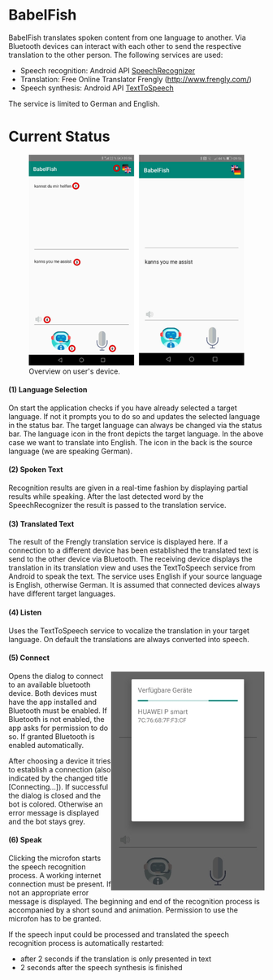 # BabelFish

BabelFish translates spoken content from one language to another. Via Bluetooth devices can interact with each other to send the respective translation to the other person.
The following services are used:

- Speech recognition: Android API [SpeechRecognizer](https://developer.android.com/reference/android/speech/SpeechRecognizer.html)
- Translation: Free Online Translator Frengly (http://www.frengly.com/)
- Speech synthesis: Android API [TextToSpeech](https://developer.android.com/reference/android/speech/tts/TextToSpeech)

The service is limited to German and English. 

# Current Status
<figure>
  <img src="/current_stat/0.3.0/overview_babelfish.png"/>
  <figcaption>Overview on user's device.</figcaption>
</figure>

#### (1) Language Selection 
On start the application checks if you have already selected a target language. If not it prompts you to do so and updates the selected language in the status bar. The target language can always be changed via the status bar. 
The language icon in the front depicts the target language. In the above case we want to translate into English. 
The icon in the back is the source language (we are speaking German). 

#### (2) Spoken Text
Recognition results are given in a real-time fashion by displaying partial results while speaking. After the last detected word by the SpeechRecognizer  the result is passed to the translation service.

#### (3) Translated Text
The result of the Frengly translation service is displayed here.
 If a connection to a different device has been established the translated text is send to the other device via Bluetooth. The receiving device displays the translation in its translation view and uses the TextToSpeech service from Android to speak the text. The service uses English if your source language is English, otherwise German. It is assumed that connected devices always have different target languages. 
 
#### (4) Listen
Uses the TextToSpeech service to vocalize the translation in your target language. On default the translations are always converted into speech.

#### (5) Connect
<img style="float: right;" src="/current_stat/0.3.0/connect_dialog.jpg">
Opens the dialog to connect to an available bluetooth device. Both devices must have the app installed and Bluetooth must be enabled.
If Bluetooth is not enabled, the app asks for permission to do so. If granted Bluetooth is enabled automatically. 

After choosing a device it tries to establish a connection (also indicated by the changed title [Connecting...]). If successful the dialog is closed and the bot is colored. Otherwise an error message is displayed and the bot stays grey.

#### (6) Speak
Clicking the microfon starts the speech recognition process. A working internet connection must be present. If not an appropriate error message is displayed.
The beginning and end of the recognition process is accompanied by a short sound and animation. 
Permission to use the microfon has to be granted.

If the speech input could be processed and translated the speech recognition process is automatically restarted:
* after 2 seconds if the translation is only presented in text
* 2 seconds after the speech synthesis is finished